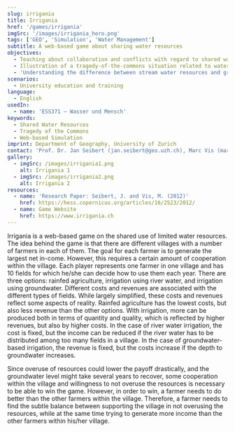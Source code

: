 ```yaml
---
slug: irrigania
title: Irrigania
href: '/games/irrigania'
imgSrc: '/images/irrigania_hero.png'
tags: ['GEO', 'Simulation', 'Water Management']
subtitle: A web-based game about sharing water resources
objectives:
  - Teaching about collaboration and conflicts with regard to shared water resources
  - Illustration of a tragedy-of-the-commons situation related to water management
  - 'Understanding the difference between stream water resources and groundwater resources in their response to overuse and their potential recovery'
scenarios:
  - University education and training
language:
  - English
usedIn:
  - name: 'ESS371 – Wasser und Mensch'
keywords:
  - Shared Water Resources
  - Tragedy of the Commons
  - Web-based Simulation
imprint: Department of Geography, University of Zurich
contact: 'Prof. Dr. Jan Seibert (jan.seibert@geo.uzh.ch), Marc Vis (marc.vis@geo.uzh.ch), Hydrology and Climate, Department of Geography'
gallery:
  - imgSrc: /images/irrigania1.png
    alt: Irrigania 1
  - imgSrc: /images/irrigania2.png
    alt: Irrigania 2
resources:
  - name: 'Research Paper: Seibert, J. and Vis, M. (2012)'
    href: https://hess.copernicus.org/articles/16/2523/2012/
  - name: Game Website
    href: https://www.irrigania.ch
---
```


Irrigania is a web-based game on the shared use of limited water resources. The idea behind the game is that there are different villages with a number of farmers in each of them. The goal for each farmer is to generate the largest net in-come. However, this requires a certain amount of cooperation within the village. Each player represents one farmer in one village and has 10 fields for which he/she can decide how to use them each year. There are three options: rainfed agriculture, irrigation using river water, and irrigation using groundwater. Different costs and revenues are associated with the different types of fields. While largely simplified, these costs and revenues reflect some aspects of reality. Rainfed agriculture has the lowest costs, but also less revenue than the other options. With irrigation, more can be produced both in terms of quantity and quality, which is reflected by higher revenues, but also by higher costs. In the case of river water irrigation, the cost is fixed, but the income can be reduced if the river water has to be distributed among too many fields in a village. In the case of groundwater-based irrigation, the revenue is fixed, but the costs increase if the depth to groundwater increases.

Since overuse of resources could lower the payoff drastically, and the groundwater level might take several years to recover, some cooperation within the village and willingness to not overuse the resources is necessary to be able to win the game. However, in order to win, a farmer needs to do better than the other farmers within the village. Therefore, a farmer needs to find the subtle balance between supporting the village in not overusing the resources, while at the same time trying to generate more income than the other farmers within his/her village.

